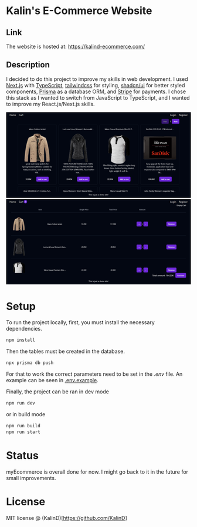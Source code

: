 # Kalin's E-Commerce Website

## Link
The website is hosted at: https://kalind-ecommerce.com/

## Description 
I decided to do this project to improve my skills in web development. I used [Next.js](https://nextjs.org/) with [TypeScript](https://www.typescriptlang.org/), [tailwindcss](https://tailwindcss.com/) for styling, [shadcn/ui](https://ui.shadcn.com/) for better styled components, [Prisma](https://www.prisma.io/) as a database ORM, and [Stripe](https://stripe.com/) for payments. I chose this stack as I wanted to switch from JavaScript to TypeScript, and I wanted to improve my React.js/Next.js skills.

![Image of the home page on Desktop](./github-images/desktop%20-%20home%20page.png)
![Image of the cart page on Desktop](./github-images/desktop%20-%20cart.png)

# Setup
To run the project locally, first, you must install the necessary dependencies.

```sh
npm install
```

Then the tables must be created in the database.
```sh 
npx prisma db push
```

For that to work the correct parameters need to be set in the *.env* file. An example can be seen in [.env.example](https://github.com/KalinD/myEcommerce).

Finally, the project can be ran in dev mode
```sh
npm run dev
```
or in build mode
```sh
npm run build
npm run start
```

# Status
myEcommerce is overall done for now. I might go back to it in the future for small improvements.

# License
MIT license @ (KalinD)[https://github.com/KalinD]
